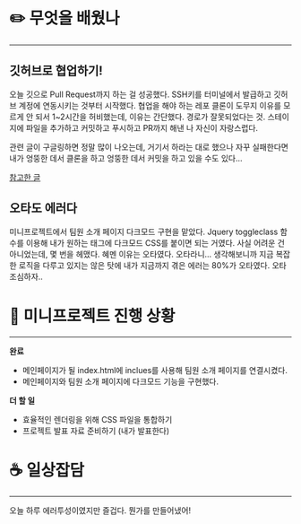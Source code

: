 # ✏️  무엇을 배웠나
---
## 깃허브로 협업하기!
오늘 깃으로 Pull Request까지 하는 걸 성공했다. SSH키를 터미널에서 발급하고 깃허브 계정에 연동시키는 것부터 시작했다. 협업을 해야 하는 레포 클론이 도무지 이유를 모르게 안 되서 1~2시간을 허비했는데, 이유는 간단했다. 경로가 잘못되었다는 것. 스테이지에 파일을 추가하고 커밋하고 푸시하고 PR까지 해낸 나 자신이 자랑스럽다.

관련 글이 구글링하면 정말 많이 나오는데, 거기서 하라는 대로 했으나 자꾸 실패한다면 내가 엉뚱한 데서 클론을 하고 엉뚱한 데서 커밋을 하고 있을 수도 있다...

[참고한 글](https://dewworld27.tistory.com/entry/github-%ED%98%91%EC%97%85-%EB%A9%94%EB%89%B4%EC%96%BC-git-clone%EB%B6%80%ED%84%B0-Pull-request%EA%B9%8C%EC%A7%80)

## 오타도 에러다
미니프로젝트에서 팀원 소개 페이지 다크모드 구현을 맡았다. Jquery toggleclass	함수를 이용해 내가 원하는 태그에 다크모드 CSS를 붙이면 되는 거였다. 사실 어려운 건 아니었는데, 몇 번을 헤맸다. 혜멘 이유는 오타였다. 오타라니... 생각해보니까 지금 복잡한 로직을 다루고 있지는 않은 탓에 내가 지금까지 겪은 에러는 80%가 오타였다. 오타 조심하자..

# 📃  미니프로젝트 진행 상황
---
__완료__

- 메인페이지가 될 index.html에 inclues를 사용해 팀원 소개 페이지를 연결시켰다.
- 메인페이지와 팀원 소개 페이지에 다크모드 기능을 구현했다.

__더 할 일__

- 효율적인 렌더링을 위해 CSS 파일을 통합하기
- 프로젝트 발표 자료 준비하기 (내가 발표한다)


# ☕️  일상잡담
---

오늘 하루 에러투성이였지만 즐겁다.
뭔가를 만들어냈어!

